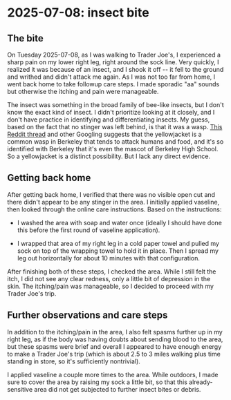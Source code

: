 # 2025-07-08: insect bite

## The bite

On Tuesday 2025-07-08, as I was walking to Trader Joe's, I experienced
a sharp pain on my lower right leg, right around the sock line. Very
quickly, I realized it was because of an insect, and I shook it off --
it fell to the ground and writhed and didn't attack me again. As I was
not too far from home, I went back home to take followup care steps. I
made sporadic "aa" sounds but otherwise the itching and pain were
manageable.

The insect was something in the broad family of bee-like insects, but
I don't know the exact kind of insect. I didn't prioritize looking at
it closely, and I don't have practice in identifying and
differentiating insects. My guess, based on the fact that no stinger
was left behind, is that it was a wasp. [This Reddit
thread](https://www.reddit.com/r/berkeley/comments/pfmgn0/beeswasps_on_campus/)
and other Googling suggests that the yellowjacket is a common wasp in
Berkeley that tends to attack humans and food, and it's so identified
with Berkeley that it's even the mascot of Berkeley High School. So a
yellowjacket is a distinct possibility. But I lack any direct
evidence.

## Getting back home

After getting back home, I verified that there was no visible open cut
and there didn't appear to be any stinger in the area. I initially
applied vaseline, then looked through the online care
instructions. Based on the instructions:

* I washed the area with soap and water once (ideally I should have
  done this before the first round of vaseline application).

* I wrapped that area of my right leg in a cold paper towel and pulled
  my sock on top of the wrapping towel to hold it in place. Then I
  spread my leg out horizontally for about 10 minutes with that
  configuration.

After finishing both of these steps, I checked the area. While I still
felt the itch, I did not see any clear redness, only a little bit of
depression in the skin. The itching/pain was manageable, so I decided
to proceed with my Trader Joe's trip.

## Further observations and care steps

In addition to the itching/pain in the area, I also felt spasms
further up in my right leg, as if the body was having doubts about
sending blood to the area, but these spasms were brief and overall I
appeared to have enough energy to make a Trader Joe's trip (which is
about 2.5 to 3 miles walking plus time standing in store, so it's
sufficiently nontrivial).

I applied vaseline a couple more times to the area. While outdoors, I
made sure to cover the area by raising my sock a little bit, so that
this already-sensitive area did not get subjected to further insect
bites or debris.
